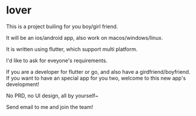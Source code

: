 # lover

This is a project builing for you boy/girl friend.

It will be an ios/android app, also work on macos/windows/linux.

It is written using flutter, which support multi platform.

I'd like to ask for eveyone's requirements.

If you are a developer for flutter or go, and also have a girdfriend/boyfriend. If you want to have an special app for you two, welcome to this new app's development!

No PRD, no UI design, all by yourself~

Send email to me and join the team!